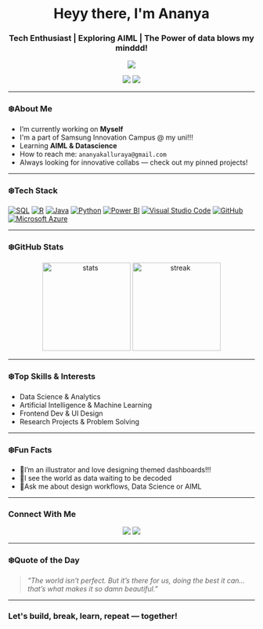 <!-- Profile Header -->
<h1 align="center">Heyy there, I'm Ananya </h1>
<h3 align="center">Tech Enthusiast | Exploring AIML | The Power of data blows my minddd!</h3>

<p align="center">
  <img src="https://readme-typing-svg.herokuapp.com/?lines=Welcome+to+my+GitHub!;Data+is+Magic,+Code+is+the+Wand.;Always+learning,+always+creating!&center=true&width=500&height=45">
</p>

<!-- Badges -->
<p align="center">
  <a href="ananyakalluraya@gmail.com"><img src="https://img.shields.io/badge/Email-D14836?style=for-the-badge&logo=gmail&logoColor=white"/></a>
  <a href="https://www.linkedin.com/in/ananya-p-s-53b69325a?utm_source=share&utm_campaign=share_via&utm_content=profile&utm_medium=android_app"><img src="https://img.shields.io/badge/LinkedIn-blue?style=for-the-badge&logo=linkedin&logoColor=white"/></a>
</p>

---

### ❄️About Me 

-  I’m currently working on **Myself**
-  I'm a part of Samsung Innovation Campus @ my uni!!!
-  Learning **AIML & Datascience**
-  How to reach me: `ananyakalluraya@gmail.com`
-  Always looking for innovative collabs — check out my pinned projects!

---

### ❄️Tech Stack
<p align="left">
  <a href="https://www.microsoft.com/en-us/sql-server/"><img src="https://img.shields.io/badge/SQL-0078D4?style=for-the-badge&logo=microsoftsqlserver&logoColor=white" alt="SQL"></a>
  <a href="https://www.r-project.org/"><img src="https://img.shields.io/badge/R-2B7BBA?style=for-the-badge&logo=r&logoColor=white" alt="R"></a>
  <a href="https://www.java.com/"><img src="https://img.shields.io/badge/Java-007396?style=for-the-badge&logo=java&logoColor=white" alt="Java"></a>
  <a href="https://www.python.org/"><img src="https://img.shields.io/badge/Python-3776AB?style=for-the-badge&logo=python&logoColor=white" alt="Python"></a>
  <a href="https://powerbi.microsoft.com/"><img src="https://img.shields.io/badge/Power_BI-007ACC?style=for-the-badge&logo=power-bi&logoColor=white" alt="Power BI"></a>
  <a href="https://code.visualstudio.com/"><img src="https://img.shields.io/badge/VS_Code-007ACC?style=for-the-badge&logo=visual-studio-code&logoColor=white" alt="Visual Studio Code"></a>
  <a href="https://github.com/"><img src="https://img.shields.io/badge/GitHub-24292E?style=for-the-badge&logo=github&logoColor=white" alt="GitHub"></a>
  <a href="https://azure.microsoft.com/"><img src="https://img.shields.io/badge/Microsoft_Azure-0078D4?style=for-the-badge&logo=microsoft-azure&logoColor=white" alt="Microsoft Azure"></a>
</p>

---

### ❄️GitHub Stats
<p align="center">
  <img src="https://github-readme-stats.vercel.app/api?username=ananyapattaje&show_icons=true&theme=tokyonight" alt="stats" height="180"/>
  <img src="https://github-readme-streak-stats.herokuapp.com/?user=ananyapattaje&theme=tokyonight" alt="streak" height="180"/>
</p>

---

### ❄️Top Skills & Interests
- Data Science & Analytics
- Artificial Intelligence & Machine Learning
- Frontend Dev & UI Design
- Research Projects & Problem Solving
---

### ❄️Fun Facts
- 🧊I’m an illustrator and love designing themed dashboards!!!
- 🧊I see the world as data waiting to be decoded
- 🧊Ask me about design workflows, Data Science or AIML

---

### Connect With Me
<p align="center">
  <a href="ananyakalluraya@gmail.com"><img src="https://img.shields.io/badge/Gmail-Email%20Me-red?style=flat&logo=gmail"></a>
  <a href="https://www.linkedin.com/in/ananya-p-s-53b69325a?utm_source=share&utm_campaign=share_via&utm_content=profile&utm_medium=android_app"><img src="https://img.shields.io/badge/LinkedIn-Connect-blue?style=flat&logo=linkedin"></a>
</p>

---

### ❄️Quote of the Day

> *"The world isn’t perfect. But it’s there for us, doing the best it can... that’s what makes it so damn beautiful."* 

---

### Let's build, break, learn, repeat — together!
